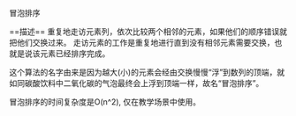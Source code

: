 冒泡排序

==描述==
重复地走访元素列，依次比较两个相邻的元素，如果他们的顺序错误就把他们交换过来。
走访元素的工作是重复地进行直到没有相邻元素需要交换，也就是说该元素已经排序完成。

这个算法的名字由来是因为越大(小)的元素会经由交换慢慢“浮”到数列的顶端，就如同碳酸饮料中二氧化碳的气泡最终会上浮到顶端一样，故名“冒泡排序”。

冒泡排序的时间复杂度是O(n^2), 仅在教学场景中使用。


